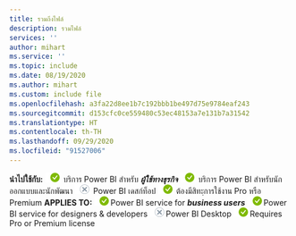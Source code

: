 ```yaml
---
title: รวมถึงไฟล์
description: รวมไฟล์
services: ''
author: mihart
ms.service: ''
ms.topic: include
ms.date: 08/19/2020
ms.author: mihart
ms.custom: include file
ms.openlocfilehash: a3fa22d8ee1b7c192bbb1be497d75e9784eaf243
ms.sourcegitcommit: d153cfc0ce559480c53ec48153a7e131b7a31542
ms.translationtype: HT
ms.contentlocale: th-TH
ms.lasthandoff: 09/29/2020
ms.locfileid: "91527006"
---
```

<span data-ttu-id="4091f-103"><Token>**นำไปใช้กับ:** ![นำไปใช้กับ](media/yes.png) บริการ Power BI สำหรับ ***ผู้ใช้ทางธุรกิจ*** ![นำไปใช้กับ](media/yes.png) บริการ Power BI สำหรับนักออกแบบและนักพัฒนา ![นำไปใช้ไม่ได้กับ](media/no.png) Power BI เดสก์ท็อป ![นำไปใช้กับ](media/yes.png) ต้องมีสิทะฺการใช้งาน Pro หรือ Premium </Token></span><span class="sxs-lookup"><span data-stu-id="4091f-103"><Token>**APPLIES TO:** ![Applies to.](media/yes.png)Power BI service for ***business users*** ![Applies to.](media/yes.png)Power BI service for designers & developers ![Does not apply to.](media/no.png)Power BI Desktop ![Applies to.](media/yes.png)Requires Pro or Premium license  </Token></span></span>